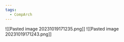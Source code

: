 ```yaml
---
tags:
  - CompArch
---
```

![[Pasted image 20231019171235.png]]
![[Pasted image 20231019171243.png]]